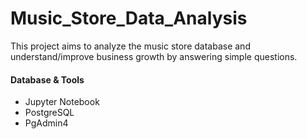 # Music_Store_Data_Analysis

This project aims to analyze the music store database and understand/improve business growth by answering simple questions.

#### Database & Tools

- Jupyter Notebook
- PostgreSQL
- PgAdmin4
